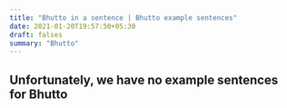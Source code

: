 ```yaml
---
title: "Bhutto in a sentence | Bhutto example sentences"
date: 2021-01-20T19:57:50+05:30
draft: falses
summary: "Bhutto"
---
```

## Unfortunately, we have no example sentences for Bhutto                 
